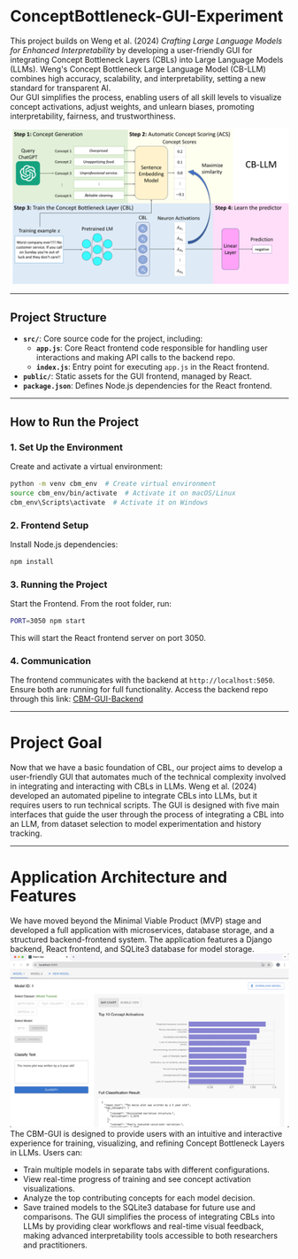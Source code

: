 # ConceptBottleneck-GUI-Experiment

This project builds on Weng et al. (2024) *Crafting Large Language Models for Enhanced Interpretability* by developing a user-friendly GUI for integrating Concept Bottleneck Layers (CBLs) into Large Language Models (LLMs). Weng's Concept Bottleneck Large Language Model (CB-LLM) combines high accuracy, scalability, and interpretability, setting a new standard for transparent AI.  
Our GUI simplifies the process, enabling users of all skill levels to visualize concept activations, adjust weights, and unlearn biases, promoting interpretability, fairness, and trustworthiness.

![Example Image](fig/cbllm.png)

---

## Project Structure

- **`src/`**: Core source code for the project, including:
  - **`app.js`**: Core React frontend code responsible for handling user interactions and making API calls to the backend repo.
  - **`index.js`**: Entry point for executing `app.js` in the React frontend.
- **`public/`**: Static assets for the GUI frontend, managed by React.
- **`package.json`**: Defines Node.js dependencies for the React frontend.

---

## How to Run the Project

### 1. Set Up the Environment
Create and activate a virtual environment:
```bash
python -m venv cbm_env  # Create virtual environment
source cbm_env/bin/activate  # Activate it on macOS/Linux
cbm_env\Scripts\activate  # Activate it on Windows
```

### 2. Frontend Setup
Install Node.js dependencies:
```bash
npm install
```

### 3. Running the Project
Start the Frontend. From the root folder, run:
```bash
PORT=3050 npm start
```
This will start the React frontend server on port 3050.

### 4. Communication
The frontend communicates with the backend at `http://localhost:5050`. Ensure both are running for full functionality.
Access the backend repo through this link: [CBM-GUI-Backend](https://github.com/sxluong/CBM-GUI-Backend)

---

# Project Goal
Now that we have a basic foundation of CBL, our project aims to develop a user-friendly GUI that automates much of the technical complexity involved in integrating and interacting with CBLs in LLMs. Weng et al. (2024) developed an automated pipeline to integrate CBLs into LLMs, but it requires users to run technical scripts.
The GUI is designed with five main interfaces that guide the user through the process of integrating a CBL into an LLM, from dataset selection to model experimentation and history tracking.

---

# Application Architecture and Features
We have moved beyond the Minimal Viable Product (MVP) stage and developed a full application with microservices, database storage, and a structured backend-frontend system. The application features a Django backend, React frontend, and SQLite3 database for model storage.
![Example Image](fig/new.png)
The CBM-GUI is designed to provide users with an intuitive and interactive experience for training, visualizing, and refining Concept Bottleneck Layers in LLMs. Users can:
- Train multiple models in separate tabs with different configurations.
- View real-time progress of training and see concept activation visualizations.
- Analyze the top contributing concepts for each model decision.
- Save trained models to the SQLite3 database for future use and comparisons.
The GUI simplifies the process of integrating CBLs into LLMs by providing clear workflows and real-time visual feedback, making advanced interpretability tools accessible to both researchers and practitioners.
